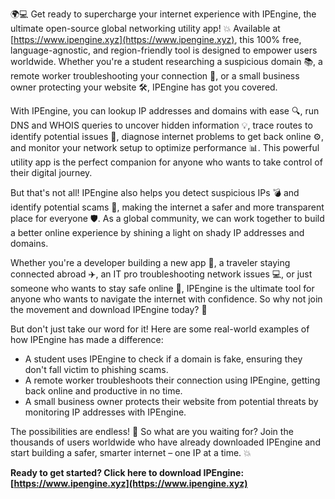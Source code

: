 🌍💻 Get ready to supercharge your internet experience with IPEngine, the ultimate open-source global networking utility app! 💥 Available at [https://www.ipengine.xyz](https://www.ipengine.xyz), this 100% free, language-agnostic, and region-friendly tool is designed to empower users worldwide. Whether you're a student researching a suspicious domain 📚, a remote worker troubleshooting your connection 🏢, or a small business owner protecting your website 🛠️, IPEngine has got you covered.

With IPEngine, you can lookup IP addresses and domains with ease 🔍, run DNS and WHOIS queries to uncover hidden information 💡, trace routes to identify potential issues 👀, diagnose internet problems to get back online ⚙️, and monitor your network setup to optimize performance 📊. This powerful utility app is the perfect companion for anyone who wants to take control of their digital journey.

But that's not all! IPEngine also helps you detect suspicious IPs 💣 and identify potential scams 👀, making the internet a safer and more transparent place for everyone 🛡️. As a global community, we can work together to build a better online experience by shining a light on shady IP addresses and domains.

Whether you're a developer building a new app 🚀, a traveler staying connected abroad ✈️, an IT pro troubleshooting network issues 💻, or just someone who wants to stay safe online 👥, IPEngine is the ultimate tool for anyone who wants to navigate the internet with confidence. So why not join the movement and download IPEngine today? 🎉

But don't just take our word for it! Here are some real-world examples of how IPEngine has made a difference:

* A student uses IPEngine to check if a domain is fake, ensuring they don't fall victim to phishing scams.
* A remote worker troubleshoots their connection using IPEngine, getting back online and productive in no time.
* A small business owner protects their website from potential threats by monitoring IP addresses with IPEngine.

The possibilities are endless! 🌟 So what are you waiting for? Join the thousands of users worldwide who have already downloaded IPEngine and start building a safer, smarter internet – one IP at a time. 💥

**Ready to get started? Click here to download IPEngine: [https://www.ipengine.xyz](https://www.ipengine.xyz)**